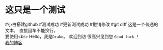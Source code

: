 ﻿# 这只是一个测试
#小白搭建github
#测试成功
#更新测试成功
#撤销修改
#git diff
这是一个普通的文本，
直接回车不能换行，<br>
要使用\<br>
		Hello，我是`Drake`。
		欢迎到访
		很高兴见到您
		`Good luck` ！	<br>
[我的博客](http://www.baidu.com)
